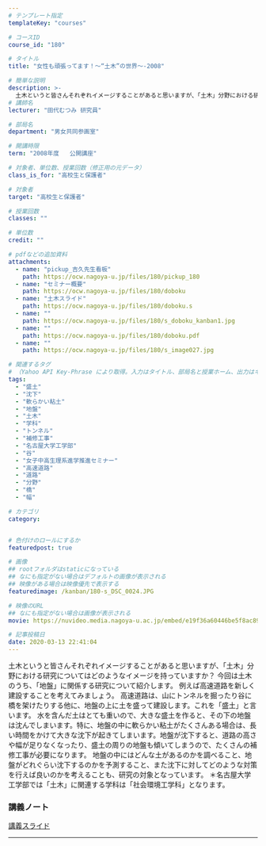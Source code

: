 ```yaml
---
# テンプレート指定
templateKey: "courses"

# コースID
course_id: "180"

# タイトル
title: "女性も頑張ってます！〜“土木”の世界〜-2008"

# 簡単な説明
description: >-
  土木というと皆さんそれぞれイメージすることがあると思いますが、「土木」分野における研究についてはどのようなイメージを持っていますか？ 　今回は土木のうち、「地盤」に関係する研究について紹介します。 　例えば高速道路を新しく建設することを考えてみましょう。  　高速道路は、山にトンネルを掘ったり谷に橋を架けたりする他に、地盤の上に土を盛って建設します。これを「盛土」と言います。  　水 ....
# 講師名
lecturer: "田代むつみ 研究員"

# 部局名
department: "男女共同参画室"

# 開講時限
term: "2008年度	公開講座"

# 対象者、単位数、授業回数（修正用の元データ）
class_is_for: "高校生と保護者"

# 対象者
target: "高校生と保護者"

# 授業回数
classes: ""

# 単位数
credit: ""

# pdfなどの追加資料
attachments:
  - name: "pickup_吉久先生看板" 
    path: https://ocw.nagoya-u.jp/files/180/pickup_180
  - name: "セミナー概要" 
    path: https://ocw.nagoya-u.jp/files/180/doboku
  - name: "土木スライド" 
    path: https://ocw.nagoya-u.jp/files/180/doboku.s
  - name: "" 
    path: https://ocw.nagoya-u.jp/files/180/s_doboku_kanban1.jpg
  - name: "" 
    path: https://ocw.nagoya-u.jp/files/180/doboku.pdf
  - name: "" 
    path: https://ocw.nagoya-u.jp/files/180/s_image027.jpg

# 関連するタグ
# （Yahoo API Key-Phrase により取得。入力はタイトル、部局名と授業ホーム、出力はキーフレーズ（tags））
tags:
  - "盛土"
  - "沈下"
  - "軟らかい粘土"
  - "地盤"
  - "土木"
  - "学科"
  - "トンネル"
  - "補修工事"
  - "名古屋大学工学部"
  - "谷"
  - "女子中高生理系進学推進セミナー"
  - "高速道路"
  - "道路"
  - "分野"
  - "橋"
  - "幅"

# カテゴリ
category:


# 色付けのロールにするか
featuredpost: true

# 画像
## rootフォルダはstaticになっている
## なにも指定がない場合はデフォルトの画像が表示される
## 映像がある場合は映像優先で表示する
featuredimage: /kanban/180-s_DSC_0024.JPG

# 映像のURL
## なにも指定がない場合は画像が表示される
movie: https://nuvideo.media.nagoya-u.ac.jp/embed/e19f36a60446be5f8ac89c98c3c7b71c1b16ba25

# 記事投稿日
date: 2020-03-13 22:41:04
---
```


土木というと皆さんそれぞれイメージすることがあると思いますが、「土木」分野における研究についてはどのようなイメージを持っていますか？  今回は土木のうち、「地盤」に関係する研究について紹介します。  例えば高速道路を新しく建設することを考えてみましょう。  高速道路は、山にトンネルを掘ったり谷に橋を架けたりする他に、地盤の上に土を盛って建設します。これを「盛土」と言います。  水を含んだ土はとても重いので、大きな盛土を作ると、その下の地盤は沈んでしまいます。特に、地盤の中に軟らかい粘土がたくさんある場合は、長い時間をかけて大きな沈下が起きてしまいます。地盤が沈下すると、道路の高さや幅が足りなくなったり、盛土の周りの地盤も傾いてしまうので、たくさんの補修工事が必要になります。  地盤の中にはどんな土があるのかを調べること、地盤がどれぐらい沈下するのかを予測すること、また沈下に対してどのような対策を行えば良いのかを考えることも、研究の対象となっています。 ＊名古屋大学工学部では「土木」に関連する学科は「社会環境工学科」となります。














### 講義ノート
 
[講義スライド](https://ocw.nagoya-u.jp/files/180/doboku.pdf) 











-----